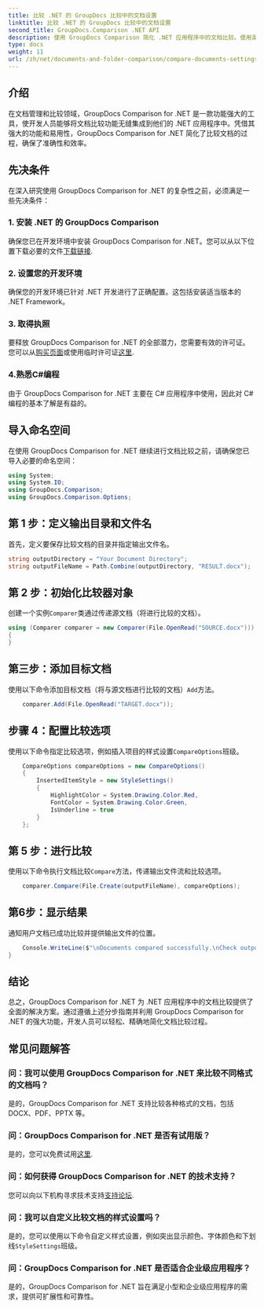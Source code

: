 ```yaml
---
title: 比较 .NET 的 GroupDocs 比较中的文档设置
linktitle: 比较 .NET 的 GroupDocs 比较中的文档设置
second_title: GroupDocs.Comparison .NET API
description: 使用 GroupDocs Comparison 简化 .NET 应用程序中的文档比较。使用高级功能轻松比较文档。
type: docs
weight: 11
url: /zh/net/documents-and-folder-comparison/compare-documents-settings-dotnet/
---
```

## 介绍
在文档管理和比较领域，GroupDocs Comparison for .NET 是一款功能强大的工具，使开发人员能够将文档比较功能无缝集成到他们的 .NET 应用程序中。凭借其强大的功能和易用性，GroupDocs Comparison for .NET 简化了比较文档的过程，确保了准确性和效率。
## 先决条件
在深入研究使用 GroupDocs Comparison for .NET 的复杂性之前，必须满足一些先决条件：
### 1. 安装 .NET 的 GroupDocs Comparison
确保您已在开发环境中安装 GroupDocs Comparison for .NET。您可以从以下位置下载必要的文件[下载链接](https://releases.groupdocs.com/comparison/net/).
### 2. 设置您的开发环境
确保您的开发环境已针对 .NET 开发进行了正确配置。这包括安装适当版本的 .NET Framework。
### 3. 取得执照
要释放 GroupDocs Comparison for .NET 的全部潜力，您需要有效的许可证。您可以从[购买页面](https://purchase.groupdocs.com/buy)或使用临时许可证[这里](https://purchase.groupdocs.com/temporary-license/).
### 4.熟悉C#编程
由于 GroupDocs Comparison for .NET 主要在 C# 应用程序中使用，因此对 C# 编程的基本了解是有益的。

## 导入命名空间
在使用 GroupDocs Comparison for .NET 继续进行文档比较之前，请确保您已导入必要的命名空间：
```csharp
using System;
using System.IO;
using GroupDocs.Comparison;
using GroupDocs.Comparison.Options;
```
## 第 1 步：定义输出目录和文件名
首先，定义要保存比较文档的目录并指定输出文件名。
```csharp
string outputDirectory = "Your Document Directory";
string outputFileName = Path.Combine(outputDirectory, "RESULT.docx");
```
## 第 2 步：初始化比较器对象
创建一个实例`Comparer`类通过传递源文档（将进行比较的文档）。
```csharp
using (Comparer comparer = new Comparer(File.OpenRead("SOURCE.docx")))
{
}
```
## 第三步：添加目标文档
使用以下命令添加目标文档（将与源文档进行比较的文档）`Add`方法。
```csharp
    comparer.Add(File.OpenRead("TARGET.docx"));
```
## 步骤 4：配置比较选项
使用以下命令指定比较选项，例如插入项目的样式设置`CompareOptions`班级。
```csharp
    CompareOptions compareOptions = new CompareOptions()
    {
        InsertedItemStyle = new StyleSettings()
        {
            HighlightColor = System.Drawing.Color.Red,
            FontColor = System.Drawing.Color.Green,
            IsUnderline = true
        }
    };
```
## 第 5 步：进行比较
使用以下命令执行文档比较`Compare`方法，传递输出文件流和比较选项。
```csharp
    comparer.Compare(File.Create(outputFileName), compareOptions);
```
## 第6步：显示结果
通知用户文档已成功比较并提供输出文件的位置。
```csharp
    Console.WriteLine($"\nDocuments compared successfully.\nCheck output in {Directory.GetCurrentDirectory()}.");
}
```

## 结论
总之，GroupDocs Comparison for .NET 为 .NET 应用程序中的文档比较提供了全面的解决方案。通过遵循上述分步指南并利用 GroupDocs Comparison for .NET 的强大功能，开发人员可以轻松、精确地简化文档比较过程。
## 常见问题解答
### 问：我可以使用 GroupDocs Comparison for .NET 来比较不同格式的文档吗？
是的，GroupDocs Comparison for .NET 支持比较各种格式的文档，包括 DOCX、PDF、PPTX 等。
### 问：GroupDocs Comparison for .NET 是否有试用版？
是的，您可以免费试用[这里](https://releases.groupdocs.com/).
### 问：如何获得 GroupDocs Comparison for .NET 的技术支持？
您可以向以下机构寻求技术支持[支持论坛](https://forum.groupdocs.com/c/comparison/12).
### 问：我可以自定义比较文档的样式设置吗？
是的，您可以使用以下命令自定义样式设置，例如突出显示颜色、字体颜色和下划线`StyleSettings`班级。
### 问：GroupDocs Comparison for .NET 是否适合企业级应用程序？
是的，GroupDocs Comparison for .NET 旨在满足小型和企业级应用程序的需求，提供可扩展性和可靠性。